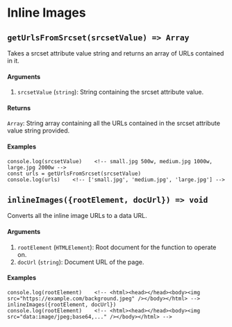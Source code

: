 # Inline Images
## `getUrlsFromSrcset(srcsetValue) => Array`
Takes a srcset attribute value string and returns an array of URLs contained in it.

#### Arguments

1. `srcsetValue` (`string`): String containing the srcset attribute value.

#### Returns

`Array`: String array containing all the URLs contained in the srcset attribute value string provided.

#### Examples

```es6
console.log(srcsetValue)    <!-- small.jpg 500w, medium.jpg 1000w, large.jpg 2000w -->
const urls = getUrlsFromSrcset(srcsetValue)
console.log(urls)    <!-- ['small.jpg', 'medium.jpg', 'large.jpg'] -->
```

## `inlineImages({rootElement, docUrl}) => void`
Converts all the inline image URLs to a data URL.

#### Arguments

1. `rootElement` (`HTMLElement`): Root document for the function to operate on.
2. `docUrl` (`string`): Document URL of the page.

#### Examples

```es6
console.log(rootElement)    <!-- <html><head></head><body><img src="https://example.com/background.jpeg" /></body></html> -->
inlineImages({rootElement, docUrl})
console.log(rootElement)    <!-- <html><head></head><body><img src="data:image/jpeg;base64,..." /></body></html> -->

```